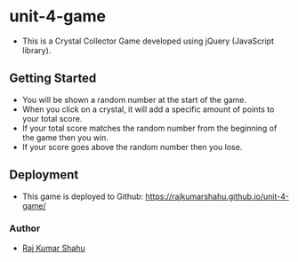 # unit-4-game

* This is a Crystal Collector Game developed using jQuery (JavaScript library).

## Getting Started

* You will be shown a random number at the start of the game.
* When you click on a crystal, it will add a specific amount of points to your total score.
* If your total score matches the random number from the beginning of the game then you win.
* If your score goes above the random number then you lose.

## Deployment

* This game is deployed to Github:
https://rajkumarshahu.github.io/unit-4-game/

### Author

* [Raj Kumar Shahu](https://rajkumarshahu.github.io/Responsive-Portfolio/)
